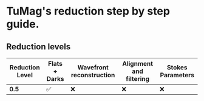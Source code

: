 # TuMag's reduction step by step guide. 


## Reduction levels
| Reduction Level | Flats + Darks | Wavefront reconstruction | Alignment and filtering | Stokes Parameters |
|----------|----------|----------|----------|----------|
| **0.5** | :white_check_mark: | :x: | :x: | :x: |
